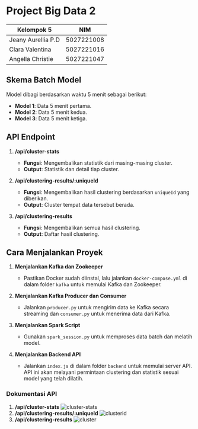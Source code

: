 # Project Big Data 2

| **Kelompok 5**           | **NIM**      |
|--------------------------|--------------|
| Jeany Aurellia P.D       | 5027221008   |
| Clara Valentina          | 5027221016   |
| Angella Christie         | 5027221047   |

## Skema Batch Model

Model dibagi berdasarkan waktu 5 menit sebagai berikut:

- **Model 1**: Data 5 menit pertama.
- **Model 2**: Data 5 menit kedua.
- **Model 3**: Data 5 menit ketiga.

## API Endpoint

1. **/api/cluster-stats**  
   - **Fungsi**: Mengembalikan statistik dari masing-masing cluster.
   - **Output**: Statistik dan detail tiap cluster.

2. **/api/clustering-results/:uniqueId**  
   - **Fungsi**: Mengembalikan hasil clustering berdasarkan `uniqueId` yang diberikan.
   - **Output**: Cluster tempat data tersebut berada.

3. **/api/clustering-results**  
   - **Fungsi**: Mengembalikan semua hasil clustering.
   - **Output**: Daftar hasil clustering.

## Cara Menjalankan Proyek

1. **Menjalankan Kafka dan Zookeeper**  
   - Pastikan Docker sudah diinstal, lalu jalankan `docker-compose.yml` di dalam folder `kafka` untuk memulai Kafka dan Zookeeper.

2. **Menjalankan Kafka Producer dan Consumer**  
   - Jalankan `producer.py` untuk mengirim data ke Kafka secara streaming dan `consumer.py` untuk menerima data dari Kafka.

3. **Menjalankan Spark Script**  
   - Gunakan `spark_session.py` untuk memproses data batch dan melatih model.

4. **Menjalankan Backend API**  
   - Jalankan `index.js` di dalam folder `backend` untuk memulai server API. API ini akan melayani permintaan clustering dan statistik sesuai model yang telah dilatih.

### Dokumentasi API
1. **/api/cluster-stats**
![cluster-stats](https://github.com/user-attachments/assets/d384a485-bede-43f0-8240-589566bc3b75)
2. **/api/clustering-results/:uniqueId**
![clusterid](https://github.com/user-attachments/assets/413a8ebb-4f81-41e8-98f8-0b8fbdc335d5)
3. **/api/clustering-results**
![cluster](https://github.com/user-attachments/assets/7019a51a-ceeb-43e5-8e00-0b097afbca56)


